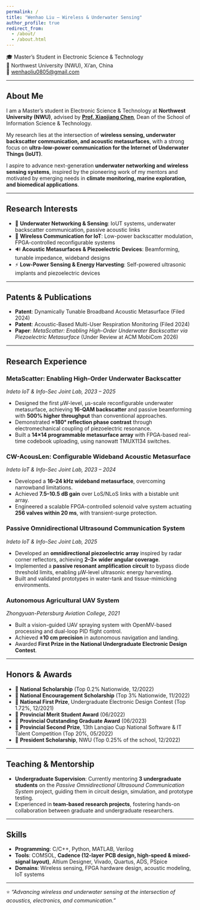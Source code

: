 ```yaml
---
permalink: /
title: "Wenhao Liu – Wireless & Underwater Sensing"
author_profile: true
redirect_from:
  - /about/
  - /about.html
---
```



🎓 Master’s Student in Electronic Science & Technology  
📍 Northwest University (NWU), Xi’an, China  
📧 [wenhaoliu0805@gmail.com](mailto:wenhaoliu0805@gmail.com)


---

## About Me  

I am a Master’s student in Electronic Science & Technology at **Northwest University (NWU)**, advised by [**Prof. Xiaojiang Chen**](https://xjchen-nwu.github.io/xiaojiangchen.github.io/), Dean of the School of Information Science & Technology.  

My research lies at the intersection of **wireless sensing, underwater backscatter communication, and acoustic metasurfaces**, with a strong focus on **ultra-low-power communication for the Internet of Underwater Things (IoUT)**.  

I aspire to advance next-generation **underwater networking and wireless sensing systems**, inspired by the pioneering work of my mentors and motivated by emerging needs in **climate monitoring, marine exploration, and biomedical applications**.  

---

## Research Interests  

- 🌊 **Underwater Networking & Sensing**: IoUT systems, underwater backscatter communication, passive acoustic links  
- 📡 **Wireless Communication for IoT**: Low-power backscatter modulation, FPGA-controlled reconfigurable systems  
- 🔊 **Acoustic Metasurfaces & Piezoelectric Devices**: Beamforming, tunable impedance, wideband designs  
- ⚡ **Low-Power Sensing & Energy Harvesting**: Self-powered ultrasonic implants and piezoelectric devices  


---

## Patents & Publications  

- **Patent**: Dynamically Tunable Broadband Acoustic Metasurface (Filed 2024)  
- **Patent**: Acoustic-Based Multi-User Respiration Monitoring (Filed 2024)  
- **Paper**: *MetaScatter: Enabling High-Order Underwater Backscatter via Piezoelectric Metasurface* (Under Review at ACM MobiCom 2026)  

---

## Research Experience  

### MetaScatter: Enabling High-Order Underwater Backscatter  
*Irdeto IoT & Info-Sec Joint Lab, 2023 – 2025*  
- Designed the first μW-level, μs-scale reconfigurable underwater metasurface, achieving **16-QAM backscatter** and passive beamforming with **500% higher throughput** than conventional approaches.  
- Demonstrated **≈180° reflection phase contrast** through electromechanical coupling of piezoelectric resonance.  
- Built a **14×14 programmable metasurface array** with FPGA-based real-time codebook uploading, using nanowatt TMUX1134 switches.  

### CW-AcousLen: Configurable Wideband Acoustic Metasurface  
*Irdeto IoT & Info-Sec Joint Lab, 2023 – 2024*  
- Developed a **16–24 kHz wideband metasurface**, overcoming narrowband limitations.  
- Achieved **7.5–10.5 dB gain** over LoS/NLoS links with a bistable unit array.  
- Engineered a scalable FPGA-controlled solenoid valve system actuating **256 valves within 20 ms**, with transient-surge protection.  

### Passive Omnidirectional Ultrasound Communication System  
*Irdeto IoT & Info-Sec Joint Lab, 2025*  
- Developed an **omnidirectional piezoelectric array** inspired by radar corner reflectors, achieving **2–3× wider angular coverage**.  
- Implemented a **passive resonant amplification circuit** to bypass diode threshold limits, enabling μW-level ultrasonic energy harvesting.  
- Built and validated prototypes in water-tank and tissue-mimicking environments.  

### Autonomous Agricultural UAV System  
*Zhongyuan-Petersburg Aviation College, 2021*  
- Built a vision-guided UAV spraying system with OpenMV-based processing and dual-loop PID flight control.  
- Achieved **±10 cm precision** in autonomous navigation and landing.  
- Awarded **First Prize in the National Undergraduate Electronic Design Contest**.  


---

## Honors & Awards  

- 🏅 **National Scholarship** (Top 0.2% Nationwide, 12/2022)  
- 🏅 **National Encouragement Scholarship** (Top 3% Nationwide, 11/2022)  
- 🏅 **National First Prize**, Undergraduate Electronic Design Contest (Top 1.72%, 12/2021)  
- 🏅 **Provincial Merit Student Award** (06/2022)  
- 🏅 **Provincial Outstanding Graduate Award** (06/2023)  
- 🏅 **Provincial Second Prize**, 13th Lanqiao Cup National Software & IT Talent Competition (Top 20%, 05/2022)  
- 🏅 **President Scholarship**, NWU (Top 0.25% of the school, 12/2022)  


---

## Teaching & Mentorship  

- **Undergraduate Supervision**: Currently mentoring **3 undergraduate students** on the *Passive Omnidirectional Ultrasound Communication System* project, guiding them in circuit design, simulation, and prototype testing.  
- Experienced in **team-based research projects**, fostering hands-on collaboration between graduate and undergraduate researchers.  

---

## Skills  

- **Programming**: C/C++, Python, MATLAB, Verilog  
- **Tools**: COMSOL, **Cadence (12-layer PCB design, high-speed & mixed-signal layout)**, Altium Designer, Vivado, Quartus, ADS, PSpice  
- **Domains**: Wireless sensing, FPGA hardware design, acoustic modeling, IoT systems  

---

⭐️ *“Advancing wireless and underwater sensing at the intersection of acoustics, electronics, and communication.”*  


